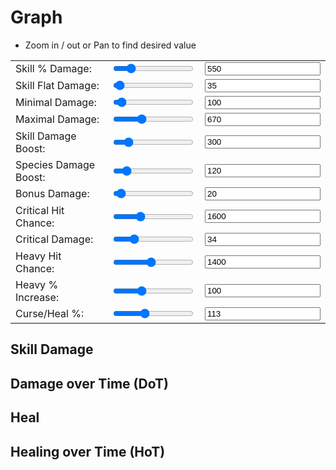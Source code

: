 # Graph

- Zoom in / out or Pan to find desired value

| | | |
| --- | --- | --- |
| <label for="skillPer" class="block text-sm font-medium text-slate-700">Skill % Damage: </label> | <input type="range" id="skillPer" min="0" max="3000" value="550" class="w-full h-2 bg-slate-200 rounded-lg appearance-none cursor-pointer"> | <input type="float" id="skillPerInput" min="0" max="3000" value="550"> |
| <label for="skillFlat" class="block text-sm font-medium text-slate-700">Skill Flat Damage: </label> | <input type="range" id="skillFlat" min="0" max="1500" value="35" class="w-full h-2 bg-slate-200 rounded-lg appearance-none cursor-pointer"> | <input type="float" id="skillFlatInput" min="0" max="1500" value="35"> |
| <label for="minDmg" class="block text-sm font-medium text-slate-700">Minimal Damage: </label> | <input type="range" id="minDmg" min="0" max="2000" value="100" class="w-full h-2 bg-slate-200 rounded-lg appearance-none cursor-pointer"> | <input type="float" id="minDmgInput" min="0" max="2000" value="100"> |
| <label for="maxDmg" class="block text-sm font-medium text-slate-700">Maximal Damage: </label> | <input type="range" id="maxDmg" min="0" max="2000" value="670" class="w-full h-2 bg-slate-200 rounded-lg appearance-none cursor-pointer"> | <input type="float" id="maxDmgInput" min="0" max="2000" value="670"> |
| <label for="sdb" class="block text-sm font-medium text-slate-700">Skill Damage Boost: </label> | <input type="range" id="sdb" min="0" max="2000" value="300" class="w-full h-2 bg-slate-200 rounded-lg appearance-none cursor-pointer"> | <input type="float" id="sdbInput" min="0" max="2000" value="300"> |
| <label for="ssdb" class="block text-sm font-medium text-slate-700">Species Damage Boost: </label> | <input type="range" id="ssdb" min="0" max="1000" value="120" class="w-full h-2 bg-slate-200 rounded-lg appearance-none cursor-pointer"> | <input type="float" id="ssdbInput" min="0" max="1000" value="120"> |
| <label for="bonusDmg" class="block text-sm font-medium text-slate-700">Bonus Damage: </label> | <input type="range" id="bonusDmg" min="0" max="500" value="20" class="w-full h-2 bg-slate-200 rounded-lg appearance-none cursor-pointer"> | <input type="float" id="bonusDmgInput" min="0" max="500" value="20"> |
| <label for="critHit" class="block text-sm font-medium text-slate-700">Critical Hit Chance: </label> | <input type="range" id="critHit" min="0" max="5000" value="1600" class="w-full h-2 bg-slate-200 rounded-lg appearance-none cursor-pointer"> | <input type="float" id="critHitInput" min="0" max="5000" value="1600"> |
| <label for="critDamage" class="block text-sm font-medium text-slate-700">Critical Damage: </label> | <input type="range" id="critDamage" min="0" max="150" value="34" class="w-full h-2 bg-slate-200 rounded-lg appearance-none cursor-pointer"> | <input type="float" id="critDamageInput" min="0" max="150" value="34"> |
| <label for="heavyHit" class="block text-sm font-medium text-slate-700">Heavy Hit Chance: </label> | <input type="range" id="heavyHit" min="0" max="3000" value="1400" class="w-full h-2 bg-slate-200 rounded-lg appearance-none cursor-pointer"> | <input type="float" id="heavyHitInput" min="0" max="3000" value="1400"> |
| <label for="heavyDmg" class="block text-sm font-medium text-slate-700">Heavy % Increase: </label> | <input type="range" id="heavyDmg" min="0" max="300" value="100" class="w-full h-2 bg-slate-200 rounded-lg appearance-none cursor-pointer"> | <input type="float" id="heavyDmgInput" min="0" max="300" value="100"> |
| <label for="curse" class="block text-sm font-medium text-slate-700">Curse/Heal %: </label> | <input type="range" id="curse" min="0" max="300" value="113" class="w-full h-2 bg-slate-200 rounded-lg appearance-none cursor-pointer"> | <input type="float" id="curseInput" min="0" max="300" value="113"> |


## Skill Damage
<div>
  <canvas id="skillDmg"></canvas>
</div>

## Damage over Time (DoT)

<div>
  <canvas id="dotDmg"></canvas>
</div>

## Heal

<div>
  <canvas id="healing"></canvas>
</div>

## Healing over Time (HoT)

<div>
  <canvas id="hot"></canvas>
</div>